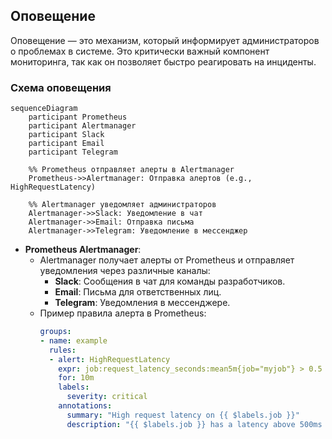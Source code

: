 ## **Оповещение**

Оповещение — это механизм, который информирует администраторов о проблемах в системе. Это критически важный компонент мониторинга, так как он позволяет быстро реагировать на инциденты.

### **Схема оповещения**

```mermaid
sequenceDiagram
    participant Prometheus
    participant Alertmanager
    participant Slack
    participant Email
    participant Telegram

    %% Prometheus отправляет алерты в Alertmanager
    Prometheus->>Alertmanager: Отправка алертов (e.g., HighRequestLatency)

    %% Alertmanager уведомляет администраторов
    Alertmanager->>Slack: Уведомление в чат
    Alertmanager->>Email: Отправка письма
    Alertmanager->>Telegram: Уведомление в мессенджер
```

- **Prometheus Alertmanager**:
  - Alertmanager получает алерты от Prometheus и отправляет уведомления через различные каналы:
    - **Slack**: Сообщения в чат для команды разработчиков.
    - **Email**: Письма для ответственных лиц.
    - **Telegram**: Уведомления в мессенджере.
  - Пример правила алерта в Prometheus:
    ```yaml
    groups:
    - name: example
      rules:
      - alert: HighRequestLatency
        expr: job:request_latency_seconds:mean5m{job="myjob"} > 0.5
        for: 10m
        labels:
          severity: critical
        annotations:
          summary: "High request latency on {{ $labels.job }}"
          description: "{{ $labels.job }} has a latency above 500ms (current value: {{ $value }})"
    ```
